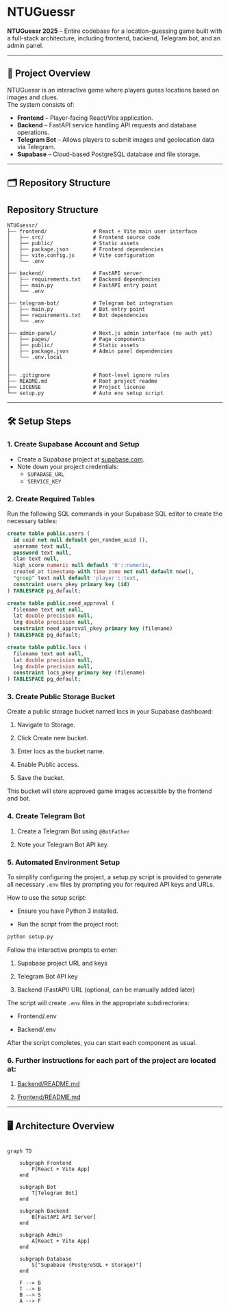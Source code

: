 # NTUGuessr

**NTUGuessr 2025** – Entire codebase for a location-guessing game built with a full-stack architecture, including frontend, backend, Telegram bot, and an admin panel.

---

## 📌 Project Overview

NTUGuessr is an interactive game where players guess locations based on images and clues.  
The system consists of:

- **Frontend** – Player-facing React/Vite application.
- **Backend** – FastAPI service handling API requests and database operations.
- **Telegram Bot** – Allows players to submit images and geolocation data via Telegram.
- **Supabase** – Cloud-based PostgreSQL database and file storage.

---

## 🗂️ Repository Structure

## Repository Structure

```plaintext
NTUGuessr/
├── frontend/               # React + Vite main user interface
│   ├── src/                # Frontend source code
│   ├── public/             # Static assets
│   ├── package.json        # Frontend dependencies
│   ├── vite.config.js      # Vite configuration
│   └── .env
│
├── backend/                # FastAPI server
│   ├── requirements.txt    # Backend dependencies
│   ├── main.py             # FastAPI entry point
│   └── .env
│
├── telegram-bot/           # Telegram bot integration
│   ├── main.py             # Bot entry point
│   ├── requirements.txt    # Bot dependencies
│   └── .env
│
├── admin-panel/            # Next.js admin interface (no auth yet)
│   ├── pages/              # Page components
│   ├── public/             # Static assets
│   ├── package.json        # Admin panel dependencies
│   └── .env.local
│
│
├── .gitignore              # Root-level ignore rules
├── README.md               # Root project readme
├── LICENSE                 # Project license
└── setup.py                # Auto env setup script
```

---

## 🛠️ Setup Steps

### 1. Create Supabase Account and Setup

- Create a Supabase project at [supabase.com](https://supabase.com).
- Note down your project credentials:
  - `SUPABASE_URL`
  - `SERVICE_KEY`

### 2. Create Required Tables

Run the following SQL commands in your Supabase SQL editor to create the necessary tables:

```sql
create table public.users (
  id uuid not null default gen_random_uuid (),
  username text null,
  password text null,
  clan text null,
  high_score numeric null default '0'::numeric,
  created_at timestamp with time zone not null default now(),
  "group" text null default 'player'::text,
  constraint users_pkey primary key (id)
) TABLESPACE pg_default;

create table public.need_approval (
  filename text not null,
  lat double precision null,
  lng double precision null,
  constraint need_approval_pkey primary key (filename)
) TABLESPACE pg_default;

create table public.locs (
  filename text not null,
  lat double precision null,
  lng double precision null,
  constraint locs_pkey primary key (filename)
) TABLESPACE pg_default;
```

### 3. Create Public Storage Bucket

Create a public storage bucket named locs in your Supabase dashboard:

1. Navigate to Storage.

2. Click Create new bucket.

3. Enter locs as the bucket name.

4. Enable Public access.

5. Save the bucket.

This bucket will store approved game images accessible by the frontend and bot.

### 4. Create Telegram Bot

1. Create a Telegram Bot using `@BotFather`

2. Note your Telegram Bot API key.

### 5. Automated Environment Setup

To simplify configuring the project, a setup.py script is provided to generate all necessary `.env` files by prompting you for required API keys and URLs.

How to use the setup script:

- Ensure you have Python 3 installed.

- Run the script from the project root:

```bash
python setup.py
```

Follow the interactive prompts to enter:

1. Supabase project URL and keys

2. Telegram Bot API key

3. Backend (FastAPI) URL (optional, can be manually added later)

The script will create `.env` files in the appropriate subdirectories:

- Frontend/.env

- Backend/.env

After the script completes, you can start each component as usual.

### 6. Further instructions for each part of the project are located at:

1.  [Backend/README.md](Backend/README.md)

2.  [Frontend/README.md](Frontend/README.md)

---

## 🖥️ Architecture Overview

```mermaid

graph TD

    subgraph Frontend
        F[React + Vite App]
    end

    subgraph Bot
        T[Telegram Bot]
    end

    subgraph Backend
        B[FastAPI API Server]
    end

    subgraph Admin
        A[React + Vite App]
    end

    subgraph Database
        S["Supabase (PostgreSQL + Storage)"]
    end

    F --> B
    T --> B
    B --> S
    A --> F
```
